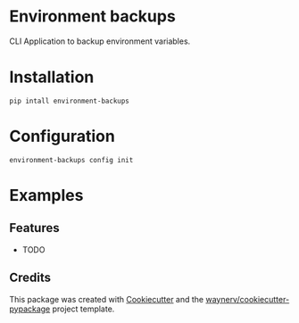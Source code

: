 # Environment backups

CLI Application to backup environment variables.

# Installation

```shell
pip intall environment-backups
```

# Configuration

```shell
environment-backups config init
```

# Examples



## Features

* TODO

## Credits

This package was created with [Cookiecutter](https://github.com/audreyr/cookiecutter) and the [waynerv/cookiecutter-pypackage](https://github.com/waynerv/cookiecutter-pypackage) project template.
